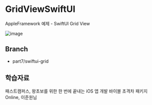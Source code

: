 # GridViewSwiftUI
AppleFramework 예제 - SwiftUI Grid View

![image](https://user-images.githubusercontent.com/89061309/206893385-4c2ded7f-1599-41c3-a7b0-f03f20220581.png)



## Branch
* part7/swiftui-grid


## 학습자료
패스트캠퍼스, 왕초보를 위한 한 번에 끝내는 iOS 앱 개발 바이블 초격차 패키지 Online, 이준원님
